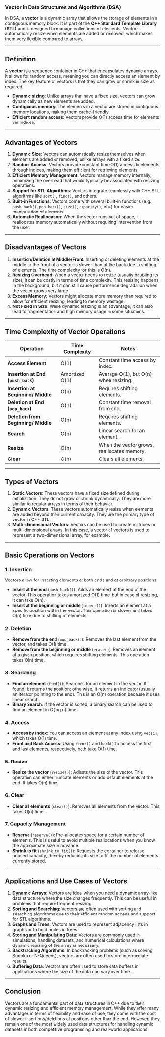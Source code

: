 ### **Vector in Data Structures and Algorithms (DSA)**

In DSA, a **vector** is a dynamic array that allows the storage of elements in a contiguous memory block. It is part of the **C++ Standard Template Library (STL)** and is designed to manage collections of elements. Vectors automatically resize when elements are added or removed, which makes them very flexible compared to arrays.

---

## **Definition**

A **vector** is a sequence container in C++ that encapsulates dynamic arrays. It allows for random access, meaning you can directly access an element by index. The key feature of vectors is that they can grow or shrink in size as required.

- **Dynamic sizing**: Unlike arrays that have a fixed size, vectors can grow dynamically as new elements are added.
- **Contiguous memory**: The elements in a vector are stored in contiguous memory locations, making them cache-friendly.
- **Efficient random access**: Vectors provide O(1) access time for elements via indices.

---

## **Advantages of Vectors**

1. **Dynamic Size**: Vectors can automatically resize themselves when elements are added or removed, unlike arrays with a fixed size.
2. **Random Access**: Vectors provide constant time O(1) access to elements through indices, making them efficient for retrieving elements.
3. **Efficient Memory Management**: Vectors manage memory internally, minimizing the overhead that would typically be associated with resizing operations.
4. **Support for STL Algorithms**: Vectors integrate seamlessly with C++ STL algorithms like `sort()`, `find()`, and others.
5. **Built-in Functions**: Vectors come with several built-in functions (e.g., `push_back()`, `pop_back()`, `size()`, `capacity()`, etc.) for easier manipulation of elements.
6. **Automatic Reallocation**: When the vector runs out of space, it reallocates memory automatically without requiring intervention from the user.

---

## **Disadvantages of Vectors**

1. **Insertion/Deletion at Middle/Front**: Inserting or deleting elements at the middle or the front of a vector is slower than at the back due to shifting of elements. The time complexity for this is O(n).
2. **Resizing Overhead**: When a vector needs to resize (usually doubling its size), it can be costly in terms of time complexity. This resizing happens in the background, but it can still cause performance degradation when the vector grows very large.
3. **Excess Memory**: Vectors might allocate more memory than required to allow for efficient resizing, leading to memory wastage.
4. **Not Fixed in Size**: While dynamic resizing is an advantage, it can also lead to fragmentation and high memory usage in some situations.

---

## **Time Complexity of Vector Operations**

| Operation                  | Time Complexity        | Notes                                     |
|----------------------------|------------------------|-------------------------------------------|
| **Access Element**         | O(1)                   | Constant time access by index.           |
| **Insertion at End (`push_back`)** | Amortized O(1)       | Average O(1), but O(n) when resizing.    |
| **Insertion at Beginning/ Middle** | O(n)              | Requires shifting elements.              |
| **Deletion at End (`pop_back`)** | O(1)               | Constant time removal from end.          |
| **Deletion from Beginning/ Middle** | O(n)             | Requires shifting elements.              |
| **Search**                 | O(n)                   | Linear search for an element.            |
| **Resize**                 | O(n)                   | When the vector grows, reallocates memory.|
| **Clear**                  | O(n)                   | Clears all elements.                     |

---

## **Types of Vectors**

1. **Static Vectors**: These vectors have a fixed size defined during initialization. They do not grow or shrink dynamically. They are more similar to regular arrays in terms of their behavior.
2. **Dynamic Vectors**: These vectors automatically resize when elements are added beyond their current capacity. They are the primary type of vector in C++ STL.
3. **Multi-dimensional Vectors**: Vectors can be used to create matrices or multi-dimensional arrays. In this case, a vector of vectors is used to represent a two-dimensional array, for example.

---

## **Basic Operations on Vectors**

### 1. **Insertion**

Vectors allow for inserting elements at both ends and at arbitrary positions.

- **Insert at the end** (`push_back()`): Adds an element at the end of the vector. This operation takes amortized O(1) time, but in case of resizing, it can take O(n).
- **Insert at the beginning or middle** (`insert()`): Inserts an element at a specific position within the vector. This operation is slower and takes O(n) time due to shifting of elements.

### 2. **Deletion**

- **Remove from the end** (`pop_back()`): Removes the last element from the vector, and takes O(1) time.
- **Remove from the beginning or middle** (`erase()`): Removes an element at a given position, which requires shifting elements. This operation takes O(n) time.

### 3. **Searching**

- **Find an element** (`find()`): Searches for an element in the vector. If found, it returns the position; otherwise, it returns an indicator (usually an iterator pointing to the end). This is an O(n) operation because it uses linear search.
- **Binary Search**: If the vector is sorted, a binary search can be used to find an element in O(log n) time.

### 4. **Access**

- **Access by Index**: You can access an element at any index using `vec[i]`, which takes O(1) time.
- **Front and Back Access**: Using `front()` and `back()` to access the first and last elements, respectively, both take O(1) time.

### 5. **Resize**

- **Resize the vector** (`resize()`): Adjusts the size of the vector. This operation can either truncate elements or add default elements at the end. It takes O(n) time.

### 6. **Clear**

- **Clear all elements** (`clear()`): Removes all elements from the vector. This takes O(n) time.

### 7. **Capacity Management**

- **Reserve** (`reserve()`): Pre-allocates space for a certain number of elements. This is useful to avoid multiple reallocations when you know the approximate size in advance.
- **Shrink to fit** (`shrink_to_fit()`): Requests the container to release unused capacity, thereby reducing its size to fit the number of elements currently stored.

---

## **Applications and Use Cases of Vectors**

1. **Dynamic Arrays**: Vectors are ideal when you need a dynamic array-like data structure where the size changes frequently. This can be useful in problems that require frequent resizing.
2. **Sorting and Searching**: Vectors are often used with sorting and searching algorithms due to their efficient random access and support for STL algorithms.
3. **Graphs and Trees**: Vectors are used to represent adjacency lists in graphs or to hold nodes in trees.
4. **Storing and Manipulating Data**: Vectors are commonly used in simulations, handling datasets, and numerical calculations where dynamic resizing of the array is necessary.
5. **Backtracking Algorithms**: In backtracking problems (such as solving Sudoku or N-Queens), vectors are often used to store intermediate results.
6. **Buffering Data**: Vectors are often used to store data buffers in applications where the size of the data can vary over time.

---

## **Conclusion**

Vectors are a fundamental part of data structures in C++ due to their dynamic resizing and efficient memory management. While they offer many advantages in terms of flexibility and ease of use, they come with the cost of slower insertions/deletions at positions other than the end. However, they remain one of the most widely used data structures for handling dynamic datasets in both competitive programming and real-world applications.
